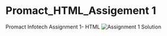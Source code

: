 # Promact_HTML_Assigement 1
Promact Infotech Assignment 1- HTML
![Assignment 1 Solution](https://github.com/JAY1820/Promact_HTML_Assigement_1/blob/main/Screenshot%20assigement1%20solution.png)
